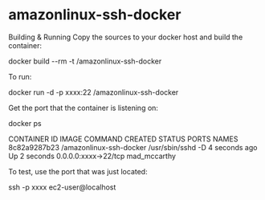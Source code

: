# amazonlinux-ssh-docker

Building & Running
Copy the sources to your docker host and build the container:

  docker build --rm -t <username>/amazonlinux-ssh-docker
  
To run:

  docker run -d -p xxxx:22 <username>/amazonlinux-ssh-docker
  
Get the port that the container is listening on:

  docker ps

CONTAINER ID        IMAGE                 COMMAND             CREATED             STATUS              PORTS                   NAMES
8c82a9287b23        <username>/amazonlinux-ssh-docker   /usr/sbin/sshd -D   4 seconds ago       Up 2 seconds        0.0.0.0:xxxx->22/tcp   mad_mccarthy        

To test, use the port that was just located:

  ssh -p xxxx ec2-user@localhost
